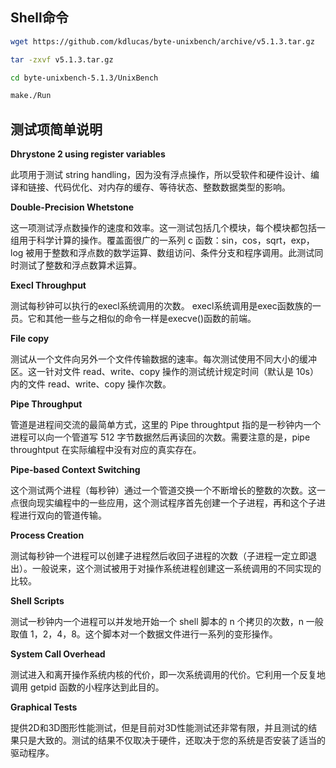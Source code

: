 ## Shell命令
```bash
wget https://github.com/kdlucas/byte-unixbench/archive/v5.1.3.tar.gz

tar -zxvf v5.1.3.tar.gz

cd byte-unixbench-5.1.3/UnixBench

make./Run
```
## 测试项简单说明

**Dhrystone 2 using register variables**

此项用于测试 string handling，因为没有浮点操作，所以受软件和硬件设计、编译和链接、代码优化、对内存的缓存、等待状态、整数数据类型的影响。

**Double-Precision Whetstone**

这一项测试浮点数操作的速度和效率。这一测试包括几个模块，每个模块都包括一组用于科学计算的操作。覆盖面很广的一系列 c 函数：sin，cos，sqrt，exp，log 被用于整数和浮点数的数学运算、数组访问、条件分支和程序调用。此测试同时测试了整数和浮点数算术运算。

**Execl Throughput**

测试每秒钟可以执行的execl系统调用的次数。 execl系统调用是exec函数族的一员。它和其他一些与之相似的命令一样是execve()函数的前端。

**File copy**

测试从一个文件向另外一个文件传输数据的速率。每次测试使用不同大小的缓冲区。这一针对文件 read、write、copy 操作的测试统计规定时间（默认是 10s）内的文件 read、write、copy 操作次数。

**Pipe Throughput**

管道是进程间交流的最简单方式，这里的 Pipe throughtput 指的是一秒钟内一个进程可以向一个管道写 512 字节数据然后再读回的次数。需要注意的是，pipe throughtput 在实际编程中没有对应的真实存在。

**Pipe-based Context Switching**

这个测试两个进程（每秒钟）通过一个管道交换一个不断增长的整数的次数。这一点很向现实编程中的一些应用，这个测试程序首先创建一个子进程，再和这个子进程进行双向的管道传输。

**Process Creation**

测试每秒钟一个进程可以创建子进程然后收回子进程的次数（子进程一定立即退出）。一般说来，这个测试被用于对操作系统进程创建这一系统调用的不同实现的比较。

**Shell Scripts**

测试一秒钟内一个进程可以并发地开始一个 shell 脚本的 n 个拷贝的次数，n 一般取值 1，2，4，8。这个脚本对一个数据文件进行一系列的变形操作。

**System Call Overhead**

测试进入和离开操作系统内核的代价，即一次系统调用的代价。它利用一个反复地调用 getpid 函数的小程序达到此目的。

**Graphical Tests**

提供2D和3D图形性能测试，但是目前对3D性能测试还非常有限，并且测试的结果只是大致的。测试的结果不仅取决于硬件，还取决于您的系统是否安装了适当的驱动程序。